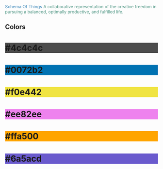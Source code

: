 <html>
<head><font color="#3a86b8">Schema Of Things</font></head>
<subhead><font color="#519785">A collaborative representation of the creative freedom in pursuing a balanced, optimally productive, and fulfilled life.</font></subhead>
<body>
<h2> Colors </h2> 
<h1 style="background-color:#4c4c4c;">#4c4c4c</h1>
<h1 style="background-color:#0072b2;">#0072b2</h1>
<h1 style="background-color:#f0e442;">#f0e442</h1>
<h1 style="background-color:#ee82ee;">#ee82ee</h1>
<h1 style="background-color:#ffa500;">#ffa500</h1>
<h1 style="background-color:#6a5acd;">#6a5acd</h1>

</body>
</html>
